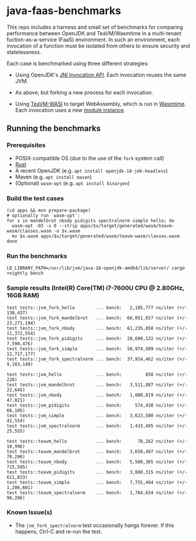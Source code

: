 # java-faas-benchmarks

This repo includes a harness and small set of benchmarks for comparing
performance between OpenJDK and TeaVM/Wasmtime in a multi-tenant
fuction-as-a-service (FaaS) environment.  In such an environment, each
invocation of a function must be isolated from others to ensure security and
statelessness.

Each case is benchmarked using three different strategies:

- Using OpenJDK's [JNI Invocation API](https://docs.oracle.com/en/java/javase/18/docs/specs/jni/invocation.html).  Each invocation reuses the same JVM.

- As above, but forking a new process for each invocation.

- Using [TeaVM-WASI](https://github.com/fermyon/teavm-wasi) to target WebAssembly, which is run in [Wasmtime](https://github.com/bytecodealliance/wasmtime).  Each invocation uses a new [module instance](https://docs.rs/wasmtime/latest/wasmtime/struct.Instance.html).

## Running the benchmarks

### Prerequisites

- POSIX-compatible OS (due to the use of the `fork` system call)
- [Rust](https://rustup.rs/)
- A recent OpenJDK (e.g. `apt install openjdk-18-jdk-headless`)
- Maven (e.g. `apt install maven`)
- (Optional) `wasm-opt` (e.g. `apt install binaryen`)

### Build the test cases

```
(cd apps && mvn prepare-package)
# optionally run `wasm-opt`:
for x in mandelbrot nbody pidigits spectralnorm simple hello; do
  wasm-opt -O3 -s 0 --strip apps/$x/target/generated/wasm/teavm-wasm/classes.wasm -o $x.wasm
  mv $x.wasm apps/$x/target/generated/wasm/teavm-wasm/classes.wasm
done
```

### Run the benchmarks

```
LD_LIBRARY_PATH=/usr/lib/jvm/java-18-openjdk-amd64/lib/server/ cargo +nightly bench
```

### Sample results (Intel(R) Core(TM) i7-7600U CPU @ 2.80GHz, 16GB RAM)

```
test tests::jvm_fork_hello        ... bench:   2,185,777 ns/iter (+/- 130,437)
test tests::jvm_fork_mandelbrot   ... bench:  66,051,657 ns/iter (+/- 23,271,194)
test tests::jvm_fork_nbody        ... bench:  61,235,858 ns/iter (+/- 11,372,554)
test tests::jvm_fork_pidigits     ... bench:  28,600,132 ns/iter (+/- 7,590,476)
test tests::jvm_fork_simple       ... bench:  58,974,509 ns/iter (+/- 12,717,177)
test tests::jvm_fork_spectralnorm ... bench:  37,914,462 ns/iter (+/- 9,183,140)

test tests::jvm_hello             ... bench:         858 ns/iter (+/- 228)
test tests::jvm_mandelbrot        ... bench:   3,511,887 ns/iter (+/- 22,645)
test tests::jvm_nbody             ... bench:   1,000,819 ns/iter (+/- 47,021)
test tests::jvm_pidigits          ... bench:     574,438 ns/iter (+/- 66,105)
test tests::jvm_simple            ... bench:   3,623,500 ns/iter (+/- 42,554)
test tests::jvm_spectralnorm      ... bench:   1,433,495 ns/iter (+/- 25,555)

test tests::teavm_hello           ... bench:      78,262 ns/iter (+/- 10,996)
test tests::teavm_mandelbrot      ... bench:   3,650,497 ns/iter (+/- 70,290)
test tests::teavm_nbody           ... bench:   5,508,365 ns/iter (+/- 715,595)
test tests::teavm_pidigits        ... bench:   3,880,315 ns/iter (+/- 611,833)
test tests::teavm_simple          ... bench:   7,755,494 ns/iter (+/- 1,206,601)
test tests::teavm_spectralnorm    ... bench:   1,784,634 ns/iter (+/- 98,286)
```

### Known Issue(s)

- The `jvm_fork_spectralnorm` test occasionally hangs forever.  If this happens, Ctrl-C and re-run the test.
